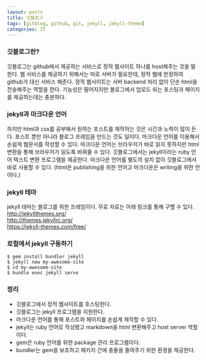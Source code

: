 ```yaml
---
layout: posts
title: 깃블로그
tags: [gitblog, github, git, jekyll, jekyll-theme]
categories: IT
---
```


### 깃블로그란?
깃블로그는 github에서 제공하는 서비스로 정적 웹사이트 하나를 host해주는 것을 말한다. 웹 서비스를 제공하기 위해서는 따로 서버가 필요한데, 정적 웹에 한정하여 github가 대신 서비스 해준다. 정적 웹사이트는 서버 backend 처리 없이 단순 html을 전송해주는 역할을 한다. 기능성은 떨어지지만 블로그에서 업로드 되는 포스팅과 페이지를 제공하는데는 충분하다. 

### jekyll과 마크다운 언어
하지만 html과 css를 공부해서 원하는 포스트를 제작하는 것은 시간과 노력이 많이 든다. 포스트 뿐만 아니라 블로그 프레임을 만드는 것도 일이다. 마크다운 언어를 이용해서 손쉽게 웹문서를 작성할 수 있다. 마크다운 언어는 브라우저가 바로 읽지 못하지만 html 변환을 통해 브라우저가 읽도록 바꿔줄 수 있다. 깃블로그에서는 jekyll이라는 ruby 언어 텍스트 변환 프로그램을 제공한다. 마크다운 언어를 별도의 설치 없이 깃블로그에서 바로 사용할 수 있다. (html은 publishing을 위한 언어고 마크다운은 writing을 위한 언어다.)

### jekyll 테마
jekyll 테마는 블로그를 위한 프레임이다. 무료 자료는 아래 링크를 통해 구핼 수 있다.<br>
<http://jekyllthemes.org/><br>
<http://themes.jekyllrc.org/><br>
<https://jekyll-themes.com/free/>

### 로컬에서 jekyll 구동하기
```
$ gem install bundler jekyll
$ jekyll new my-awesome-site
$ cd my-awesome-site
$ bundle exec jekyll serve
```

### 정리 
* 깃블로그에서 정적 웹사이트를 호스팅한다.
* 깃블로그는 jekyll 프로그램을 지원한다.
* 마크다운 언어를 통해 포스트와 페이지를 손쉽게 제작할 수 있다.
* jekyll는 ruby 언어로 작성됐고 markdown을 html 변환해주고 host server 역할이다.
* gem은 ruby 언어를 위한 package 관리 프로그램이다.
* bundler는 gem을 보조하고 패키지 간에 충돌을 줄여주기 위한 환경을 제공한다.
